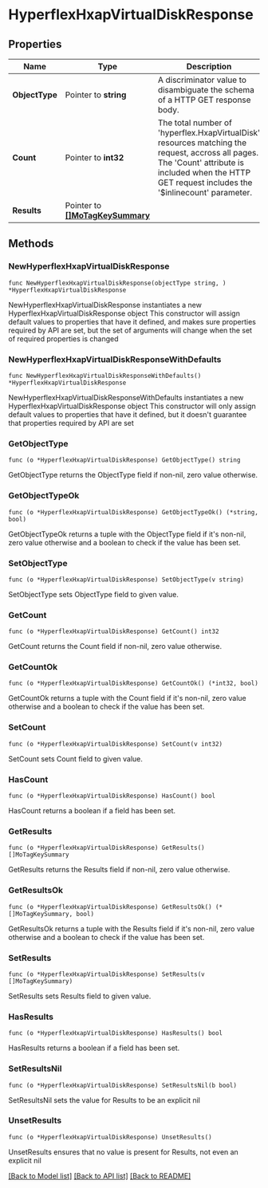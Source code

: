 # HyperflexHxapVirtualDiskResponse

## Properties

Name | Type | Description | Notes
------------ | ------------- | ------------- | -------------
**ObjectType** | Pointer to **string** | A discriminator value to disambiguate the schema of a HTTP GET response body. | 
**Count** | Pointer to **int32** | The total number of &#39;hyperflex.HxapVirtualDisk&#39; resources matching the request, accross all pages. The &#39;Count&#39; attribute is included when the HTTP GET request includes the &#39;$inlinecount&#39; parameter. | [optional] 
**Results** | Pointer to [**[]MoTagKeySummary**](MoTagKeySummary.md) |  | [optional] 

## Methods

### NewHyperflexHxapVirtualDiskResponse

`func NewHyperflexHxapVirtualDiskResponse(objectType string, ) *HyperflexHxapVirtualDiskResponse`

NewHyperflexHxapVirtualDiskResponse instantiates a new HyperflexHxapVirtualDiskResponse object
This constructor will assign default values to properties that have it defined,
and makes sure properties required by API are set, but the set of arguments
will change when the set of required properties is changed

### NewHyperflexHxapVirtualDiskResponseWithDefaults

`func NewHyperflexHxapVirtualDiskResponseWithDefaults() *HyperflexHxapVirtualDiskResponse`

NewHyperflexHxapVirtualDiskResponseWithDefaults instantiates a new HyperflexHxapVirtualDiskResponse object
This constructor will only assign default values to properties that have it defined,
but it doesn't guarantee that properties required by API are set

### GetObjectType

`func (o *HyperflexHxapVirtualDiskResponse) GetObjectType() string`

GetObjectType returns the ObjectType field if non-nil, zero value otherwise.

### GetObjectTypeOk

`func (o *HyperflexHxapVirtualDiskResponse) GetObjectTypeOk() (*string, bool)`

GetObjectTypeOk returns a tuple with the ObjectType field if it's non-nil, zero value otherwise
and a boolean to check if the value has been set.

### SetObjectType

`func (o *HyperflexHxapVirtualDiskResponse) SetObjectType(v string)`

SetObjectType sets ObjectType field to given value.


### GetCount

`func (o *HyperflexHxapVirtualDiskResponse) GetCount() int32`

GetCount returns the Count field if non-nil, zero value otherwise.

### GetCountOk

`func (o *HyperflexHxapVirtualDiskResponse) GetCountOk() (*int32, bool)`

GetCountOk returns a tuple with the Count field if it's non-nil, zero value otherwise
and a boolean to check if the value has been set.

### SetCount

`func (o *HyperflexHxapVirtualDiskResponse) SetCount(v int32)`

SetCount sets Count field to given value.

### HasCount

`func (o *HyperflexHxapVirtualDiskResponse) HasCount() bool`

HasCount returns a boolean if a field has been set.

### GetResults

`func (o *HyperflexHxapVirtualDiskResponse) GetResults() []MoTagKeySummary`

GetResults returns the Results field if non-nil, zero value otherwise.

### GetResultsOk

`func (o *HyperflexHxapVirtualDiskResponse) GetResultsOk() (*[]MoTagKeySummary, bool)`

GetResultsOk returns a tuple with the Results field if it's non-nil, zero value otherwise
and a boolean to check if the value has been set.

### SetResults

`func (o *HyperflexHxapVirtualDiskResponse) SetResults(v []MoTagKeySummary)`

SetResults sets Results field to given value.

### HasResults

`func (o *HyperflexHxapVirtualDiskResponse) HasResults() bool`

HasResults returns a boolean if a field has been set.

### SetResultsNil

`func (o *HyperflexHxapVirtualDiskResponse) SetResultsNil(b bool)`

 SetResultsNil sets the value for Results to be an explicit nil

### UnsetResults
`func (o *HyperflexHxapVirtualDiskResponse) UnsetResults()`

UnsetResults ensures that no value is present for Results, not even an explicit nil

[[Back to Model list]](../README.md#documentation-for-models) [[Back to API list]](../README.md#documentation-for-api-endpoints) [[Back to README]](../README.md)



